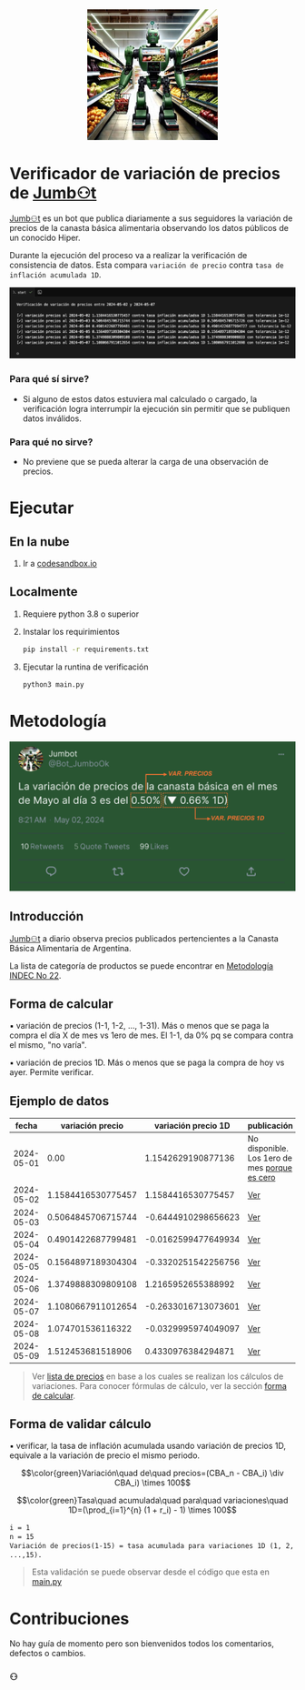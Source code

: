 <div align="center">
   <img src="https://github.com/jumbotok/verificador_variaciones/blob/2c9cbb452339e2617fd881180c8cecbf10de0b8f/_images/jumbot_avatar_400x400.jpg" width="230" alt="Zenbu">
</div>

# Verificador de variación de precios de [Jumb⚇‪t](https://x.com/Bot_JumboOk)

[Jumb⚇‪t](https://x.com/Bot_JumboOk) es un bot que publica diariamente a sus seguidores la variación de precios de la canasta básica alimentaria observando los datos públicos de un conocido Hiper.

Durante la ejecución del proceso va a realizar la verificación de consistencia de datos. Esta compara `variación de precio` contra `tasa de inflación acumulada 1D`.

![Muestra corrida de verificación de variación de precios para un rango de fechas](./_images/oss_verif.png)

### Para qué sí sirve?

 - Si alguno de estos datos estuviera mal calculado o cargado, la verificación logra interrumpir la ejecución sin permitir que se publiquen datos inválidos.

### Para qué no sirve?

- No previene que se pueda alterar la carga de una observación de precios.

# Ejecutar

## En la nube

1. Ir a [codesandbox.io](https://codesandbox.io/p/github/jumbotok/verificador_variaciones/main)

## Localmente

1. Requiere python 3.8 o superior

1. Instalar los requirimientos

   ```bash
   pip install -r requirements.txt
   ```

1. Ejecutar la runtina de verificación

   ```bash
   python3 main.py
   ```

# Metodología

![Formato de publicación de variación de precios que incluye dato de variación 1D](./_images/dod_feat_lit.png)

## Introducción

[Jumb⚇‪t](https://x.com/Bot_JumboOk) a diario observa precios publicados pertencientes a la Canasta Básica Alimentaria de Argentina.

La lista de categoría de productos se puede encontrar en [Metodología INDEC No 22](https://www.indec.gob.ar/ftp/cuadros/sociedad/EPH_metodologia_22_pobreza.pdf).

## Forma de calcular

▪ variación de precios (1-1, 1-2, ..., 1-31). Más o menos que se paga la compra el día X de mes vs 1ero de mes. El 1-1, da 0% pq se compara contra el mismo, "no varía".

▪ variación de precios 1D. Más o menos que se paga la compra de hoy vs ayer. Permite verificar.

## Ejemplo de datos

| fecha      | variación precio   | variación precio 1D | publicación                                                          |
|------------|--------------------|---------------------|----------------------------------------------------------------------|
| 2024-05-01 | 0.00               | 1.1542629190877136  | No disponible. Los 1ero de mes [porque es cero](#forma-de-calcular)  |
| 2024-05-02 | 1.1584416530775457 | 1.1584416530775457  | [Ver](https://x.com/Bot_JumboOk/status/1785992611662049548)          |
| 2024-05-03 | 0.5064845706715744 | -0.6444910298656623 | [Ver](https://x.com/Bot_JumboOk/status/1786355086035390491)          |
| 2024-05-04 | 0.4901422687799481 | -0.0162599477649934 | [Ver](https://x.com/Bot_JumboOk/status/1786717290911969678)          |
| 2024-05-05 | 0.1564897189304304 | -0.3320251542256756 | [Ver](https://x.com/Bot_JumboOk/status/1787079722893230249)          |
| 2024-05-06 | 1.3749888309809108 | 1.2165952655388992  | [Ver](https://x.com/Bot_JumboOk/status/1787442348823105626)          |
| 2024-05-07 | 1.1080667911012654 | -0.2633016713073601 | [Ver](https://x.com/Bot_JumboOk/status/1787805133499240675)          |
| 2024-05-08 | 1.074701536116322  | -0.0329995974049097 | [Ver](https://x.com/Bot_JumboOk/status/1788167556794081325)          |
| 2024-05-09 | 1.512453681518906  | 0.4330976384294871  | [Ver](https://x.com/Bot_JumboOk/status/1788529517839212748)          |

> Ver [lista de precios](data/precios.md) en base a los cuales se realizan los cálculos de variaciones. Para conocer fórmulas de cálculo, ver la sección [forma de calcular](#forma-de-calcular).

## Forma de validar cálculo

▪ verificar, la tasa de inflación acumulada usando variación de precios 1D, equivale a la variación de precio el mismo periodo.

  $$\color{green}Variación\quad de\quad precios=(CBA_n - CBA_i) \div CBA_i) \times 100$$

  $$\color{green}Tasa\quad acumulada\quad para\quad variaciones\quad 1D=(\prod_{i=1}^{n} (1 + r_i) - 1) \times 100$$

  ```output
  i = 1
  n = 15
  Variación de precios(1-15) = tasa acumulada para variaciones 1D (1, 2, ...,15).
  ```


> Esta validación se puede observar desde el código que esta en [main.py](main.py)

# Contribuciones

No hay guía de momento pero son bienvenidos todos los comentarios, defectos o cambios.

### ⚇
